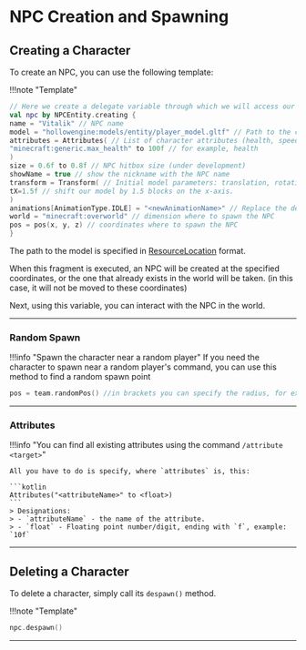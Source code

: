 # NPC Creation and Spawning

## Creating a Character

To create an NPC, you can use the following template:

!!!note "Template"
```kts
// Here we create a delegate variable through which we will access our character. The NPC will be spawned as soon as this code is called.
val npc by NPCEntity.creating {
name = "Vitalik" // NPC name
model = "hollowengine:models/entity/player_model.gltf" // Path to the character model
attributes = Attributes( // List of character attributes (health, speed, etc.) - just like in the /attribute command
"minecraft:generic.max_health" to 100f // for example, health
)
size = 0.6f to 0.8f // NPC hitbox size (under development)
showName = true // show the nickname with the NPC name
transform = Transform( // Initial model parameters: translation, rotation, and scale
tX=1.5f // shift our model by 1.5 blocks on the x-axis.
)
animations[AnimationType.IDLE] = "<newAnimationName>" // Replace the default animation with a custom one (the engine automatically detects standard animations by default)
world = "minecraft:overworld" // dimension where to spawn the NPC
pos = pos(x, y, z) // coordinates where to spawn the NPC
}
```

The path to the model is specified in [ResourceLocation](../../../../features/resources) format.

When this fragment is executed, an NPC will be created at the specified coordinates, or the one that already exists in the world will be taken. (in this case, it will not be moved to these coordinates)

Next, using this variable, you can interact with the NPC in the world.

---

### Random Spawn

!!!info "Spawn the character near a random player"
If you need the character to spawn near a random player's command, you can use this method to find a random spawn point
```kts
pos = team.randomPos() //in brackets you can specify the radius, for example, 25f - for 25 blocks
```

---

### Attributes

!!!info "You can find all existing attributes using the command `/attribute <target>`"

    All you have to do is specify, where `attributes` is, this:
    
    ```kotlin
    Attributes("<attributeName>" to <float>)
    ```
    > Designations: 
    > - `attributeName` - the name of the attribute.
    > - `float` - Floating point number/digit, ending with `f`, example: `10f`

---

## Deleting a Character

To delete a character, simply call its `despawn()` method.

!!!note "Template"
```kts
npc.despawn()
```
---
